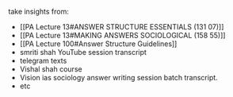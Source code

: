 take insights from:
- [[PA Lecture 13#ANSWER STRUCTURE ESSENTIALS (131 07)]]
- [[PA Lecture 13#MAKING ANSWERS SOCIOLOGICAL (158 55)]]
- [[PA Lecture 100#Answer Structure Guidelines]]
- smriti shah YouTube session transcript
- telegram texts
- Vishal shah course 
- Vision ias sociology answer writing session batch transcript.
- etc